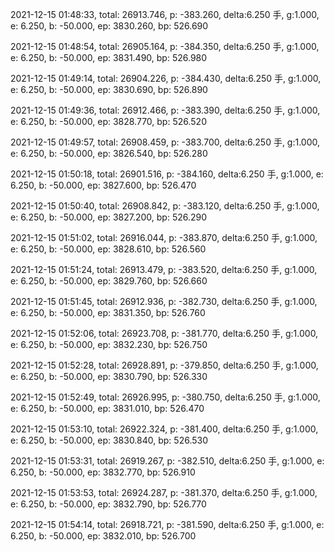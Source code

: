 2021-12-15 01:48:33, total: 26913.746, p: -383.260, delta:6.250 手, g:1.000, e: 6.250, b: -50.000, ep: 3830.260, bp: 526.690

2021-12-15 01:48:54, total: 26905.164, p: -384.350, delta:6.250 手, g:1.000, e: 6.250, b: -50.000, ep: 3831.490, bp: 526.980

2021-12-15 01:49:14, total: 26904.226, p: -384.430, delta:6.250 手, g:1.000, e: 6.250, b: -50.000, ep: 3830.690, bp: 526.890

2021-12-15 01:49:36, total: 26912.466, p: -383.390, delta:6.250 手, g:1.000, e: 6.250, b: -50.000, ep: 3828.770, bp: 526.520

2021-12-15 01:49:57, total: 26908.459, p: -383.700, delta:6.250 手, g:1.000, e: 6.250, b: -50.000, ep: 3826.540, bp: 526.280

2021-12-15 01:50:18, total: 26901.516, p: -384.160, delta:6.250 手, g:1.000, e: 6.250, b: -50.000, ep: 3827.600, bp: 526.470

2021-12-15 01:50:40, total: 26908.842, p: -383.120, delta:6.250 手, g:1.000, e: 6.250, b: -50.000, ep: 3827.200, bp: 526.290

2021-12-15 01:51:02, total: 26916.044, p: -383.870, delta:6.250 手, g:1.000, e: 6.250, b: -50.000, ep: 3828.610, bp: 526.560

2021-12-15 01:51:24, total: 26913.479, p: -383.520, delta:6.250 手, g:1.000, e: 6.250, b: -50.000, ep: 3829.760, bp: 526.660

2021-12-15 01:51:45, total: 26912.936, p: -382.730, delta:6.250 手, g:1.000, e: 6.250, b: -50.000, ep: 3831.350, bp: 526.760

2021-12-15 01:52:06, total: 26923.708, p: -381.770, delta:6.250 手, g:1.000, e: 6.250, b: -50.000, ep: 3832.230, bp: 526.750

2021-12-15 01:52:28, total: 26928.891, p: -379.850, delta:6.250 手, g:1.000, e: 6.250, b: -50.000, ep: 3830.790, bp: 526.330

2021-12-15 01:52:49, total: 26926.995, p: -380.750, delta:6.250 手, g:1.000, e: 6.250, b: -50.000, ep: 3831.010, bp: 526.470

2021-12-15 01:53:10, total: 26922.324, p: -381.400, delta:6.250 手, g:1.000, e: 6.250, b: -50.000, ep: 3830.840, bp: 526.530

2021-12-15 01:53:31, total: 26919.267, p: -382.510, delta:6.250 手, g:1.000, e: 6.250, b: -50.000, ep: 3832.770, bp: 526.910

2021-12-15 01:53:53, total: 26924.287, p: -381.370, delta:6.250 手, g:1.000, e: 6.250, b: -50.000, ep: 3832.790, bp: 526.770

2021-12-15 01:54:14, total: 26918.721, p: -381.590, delta:6.250 手, g:1.000, e: 6.250, b: -50.000, ep: 3832.010, bp: 526.700